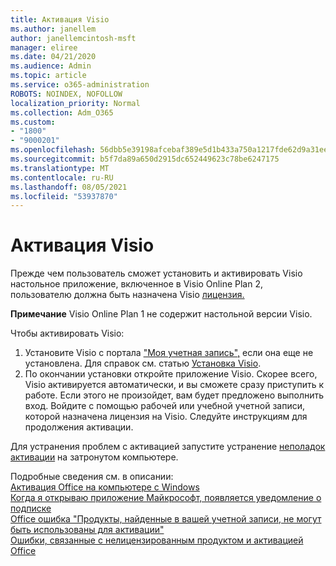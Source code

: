 ```yaml
---
title: Активация Visio
ms.author: janellem
author: janellemcintosh-msft
manager: eliree
ms.date: 04/21/2020
ms.audience: Admin
ms.topic: article
ms.service: o365-administration
ROBOTS: NOINDEX, NOFOLLOW
localization_priority: Normal
ms.collection: Adm_O365
ms.custom:
- "1800"
- "9000201"
ms.openlocfilehash: 56dbb5e39198afcebaf389e5d1b433a750a1217fde62d9a31eea15ae80a2b866
ms.sourcegitcommit: b5f7da89a650d2915dc652449623c78be6247175
ms.translationtype: MT
ms.contentlocale: ru-RU
ms.lasthandoff: 08/05/2021
ms.locfileid: "53937870"
---
```

# <a name="activate-visio"></a>Активация Visio

Прежде чем пользователь сможет установить и активировать Visio настольное приложение, включенное в Visio Online Plan 2, пользователю должна быть назначена Visio [лицензия.](https://docs.microsoft.com/microsoft-365/admin/add-users/add-users)

**Примечание** Visio Online Plan 1 не содержит настольной версии Visio.

Чтобы активировать Visio:

1. Установите Visio с портала ["Моя учетная запись",](https://portal.office.com/account#installs) если она еще не установлена. Для справок см. статью [Установка Visio](https://support.office.com/article/f98f21e3-aa02-4827-9167-ddab5b025710?wt.mc_id=OfficeAdm_ClientDIA_Alchemy1800).
2. По окончании установки откройте приложение Visio. Скорее всего, Visio активируется автоматически, и вы сможете сразу приступить к работе. Если этого не произойдет, вам будет предложено выполнить вход. Войдите с помощью рабочей или учебной учетной записи, которой назначена лицензия на Visio. Следуйте инструкциям для продолжения активации. 

Для устранения проблем с активацией запустите устранение [неполадок активации](https://aka.ms/SARA-OfficeActivation-Alchemy) на затронутом компьютере.

Подробные сведения см. в описании:<br>
[Активация Office на компьютере с Windows](https://support.office.com/article/5bd38f38-db92-448b-a982-ad170b1e187e?wt.mc_id=OfficeAdm_ClientDIA_Alchemy1800)<br>
[Когда я открываю приложение Майкрософт, появляется уведомление о подписке](https://support.office.com/article/4cabe32c-f594-4c0e-9191-3d3ade10cceb?wt.mc_id=OfficeAdm_ClientDIA_Alchemy1800)<br>
[Office ошибка "Продукты, найденные в вашей учетной записи, не могут быть использованы для <app> активации"](https://support.office.com/article/c9f9a0b3-5aae-4131-8077-21e6a59f141e?wt.mc_id=OfficeAdm_ClientDIA_Alchemy1800)<br>
[Ошибки, связанные с нелицензированным продуктом и активацией Office](https://support.office.com/article/0d23d3c0-c19c-4b2f-9845-5344fedc4380?wt.mc_id=OfficeAdm_ClientDIA_Alchemy1800)